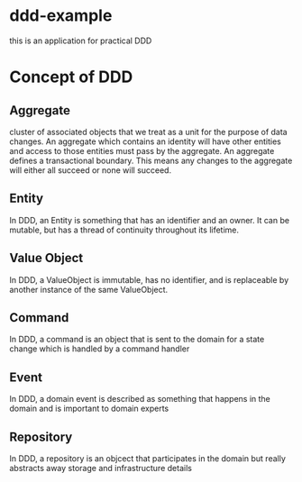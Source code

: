 # ddd-example
this is an application for practical DDD

# Concept of DDD
## Aggregate 
cluster of associated objects that we treat as a unit for the purpose of data changes.
An aggregate which contains an identity will have other entities and access to those entities must pass by the aggregate.
An aggregate defines a transactional boundary. This means any changes to the aggregate will either all succeed or none will succeed.

## Entity
In DDD, an Entity is something that has an identifier and an owner. It can be mutable, but has a thread of continuity throughout its lifetime.

## Value Object
In DDD, a ValueObject is immutable, has no identifier, and is replaceable by another instance of the same ValueObject.

## Command 
In DDD, a command is an object that is sent to the domain for a state change which is handled by a command handler

## Event 
In DDD, a domain event is described as something that happens in the domain and is important to domain experts

## Repository
In DDD, a repository is an objcect that participates in the domain but really abstracts away storage and infrastructure details
